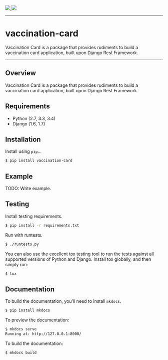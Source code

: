 <div class="badges">
    <a href="http://travis-ci.org/lucsgiovanne/vaccination-card">
        <img src="https://travis-ci.org/lucsgiovanne/vaccination-card.svg?branch=master">
    </a>
    <a href="https://pypi.python.org/pypi/vaccination-card">
        <img src="https://img.shields.io/pypi/v/vaccination-card.svg">
    </a>
</div>

---

# vaccination-card

Vaccination Card is a package that provides rudiments to build a vaccination card application, built upon Django Rest Framework.

---

## Overview

Vaccination Card is a package that provides rudiments to build a vaccination card application, built upon Django Rest Framework.

## Requirements

* Python (2.7, 3.3, 3.4)
* Django (1.6, 1.7)

## Installation

Install using `pip`...

```bash
$ pip install vaccination-card
```

## Example

TODO: Write example.

## Testing

Install testing requirements.

```bash
$ pip install -r requirements.txt
```

Run with runtests.

```bash
$ ./runtests.py
```

You can also use the excellent [tox](http://tox.readthedocs.org/en/latest/) testing tool to run the tests against all supported versions of Python and Django. Install tox globally, and then simply run:

```bash
$ tox
```

## Documentation

To build the documentation, you'll need to install `mkdocs`.

```bash
$ pip install mkdocs
```

To preview the documentation:

```bash
$ mkdocs serve
Running at: http://127.0.0.1:8000/
```

To build the documentation:

```bash
$ mkdocs build
```
